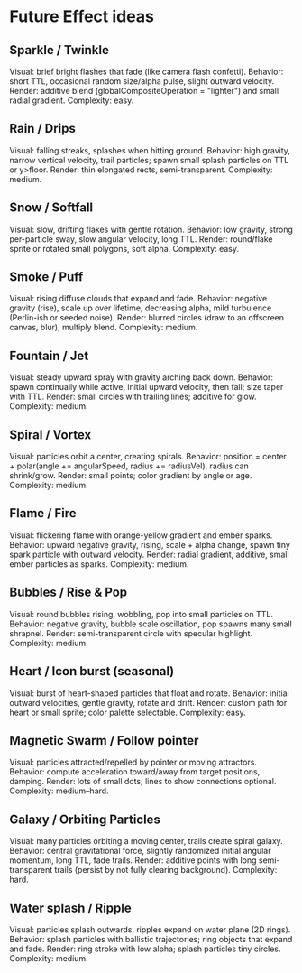 # Future Effect ideas

## Sparkle / Twinkle
Visual: brief bright flashes that fade (like camera flash confetti).
Behavior: short TTL, occasional random size/alpha pulse, slight outward velocity.
Render: additive blend (globalCompositeOperation = "lighter") and small radial gradient.
Complexity: easy.

## Rain / Drips
Visual: falling streaks, splashes when hitting ground.
Behavior: high gravity, narrow vertical velocity, trail particles; spawn small splash particles on TTL or y>floor.
Render: thin elongated rects, semi-transparent.
Complexity: medium.

## Snow / Softfall
Visual: slow, drifting flakes with gentle rotation.
Behavior: low gravity, strong per-particle sway, slow angular velocity, long TTL.
Render: round/flake sprite or rotated small polygons, soft alpha.
Complexity: easy.

## Smoke / Puff
Visual: rising diffuse clouds that expand and fade.
Behavior: negative gravity (rise), scale up over lifetime, decreasing alpha, mild turbulence (Perlin-ish or seeded noise).
Render: blurred circles (draw to an offscreen canvas, blur), multiply blend.
Complexity: medium.

## Fountain / Jet
Visual: steady upward spray with gravity arching back down.
Behavior: spawn continually while active, initial upward velocity, then fall; size taper with TTL.
Render: small circles with trailing lines; additive for glow.
Complexity: medium.

## Spiral / Vortex
Visual: particles orbit a center, creating spirals.
Behavior: position = center + polar(angle += angularSpeed, radius += radiusVel), radius can shrink/grow.
Render: small points; color gradient by angle or age.
Complexity: medium.

## Flame / Fire
Visual: flickering flame with orange-yellow gradient and ember sparks.
Behavior: upward negative gravity, rising, scale + alpha change, spawn tiny spark particle with outward velocity.
Render: radial gradient, additive, small ember particles as sparks.
Complexity: medium.

## Bubbles / Rise & Pop
Visual: round bubbles rising, wobbling, pop into small particles on TTL.
Behavior: negative gravity, bubble scale oscillation, pop spawns many small shrapnel.
Render: semi-transparent circle with specular highlight.
Complexity: medium.

## Heart / Icon burst (seasonal)
Visual: burst of heart-shaped particles that float and rotate.
Behavior: initial outward velocities, gentle gravity, rotate and drift.
Render: custom path for heart or small sprite; color palette selectable.
Complexity: easy.

## Magnetic Swarm / Follow pointer
Visual: particles attracted/repelled by pointer or moving attractors.
Behavior: compute acceleration toward/away from target positions, damping.
Render: lots of small dots; lines to show connections optional.
Complexity: medium–hard.

## Galaxy / Orbiting Particles
Visual: many particles orbiting a moving center, trails create spiral galaxy.
Behavior: central gravitational force, slightly randomized initial angular momentum, long TTL, fade trails.
Render: additive points with long semi-transparent trails (persist by not fully clearing background).
Complexity: hard.

## Water splash / Ripple
Visual: particles splash outwards, ripples expand on water plane (2D rings).
Behavior: splash particles with ballistic trajectories; ring objects that expand and fade.
Render: ring stroke with low alpha; splash particles tiny circles.
Complexity: medium.
